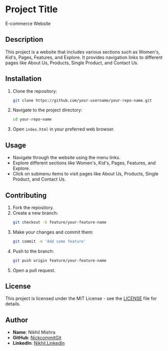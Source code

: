 # Project Title

E-commerce Website

## Description

This project is a website that includes various sections such as Women's, Kid's, Pages, Features, and Explore. It provides navigation links to different pages like About Us, Products, Single Product, and Contact Us.

## Installation

1. Clone the repository:
    ```sh
    git clone https://github.com/your-username/your-repo-name.git
    ```
2. Navigate to the project directory:
    ```sh
    cd your-repo-name
    ```
3. Open `index.html` in your preferred web browser.

## Usage

- Navigate through the website using the menu links.
- Explore different sections like Women's, Kid's, Pages, Features, and Explore.
- Click on submenu items to visit pages like About Us, Products, Single Product, and Contact Us.

## Contributing

1. Fork the repository.
2. Create a new branch:
    ```sh
    git checkout -b feature/your-feature-name
    ```
3. Make your changes and commit them:
    ```sh
    git commit -m 'Add some feature'
    ```
4. Push to the branch:
    ```sh
    git push origin feature/your-feature-name
    ```
5. Open a pull request.

## License

This project is licensed under the MIT License - see the [LICENSE](LICENSE) file for details.

## Author

- **Name**: Nikhil Mishra
- **GitHub**: [NickcommitGit](https://github.com/NickcommitGit)
- **LinkedIn**: [Nikhil.LinkedIn](https://www.linkedin.com/in/nikhil-just-a-coder)

